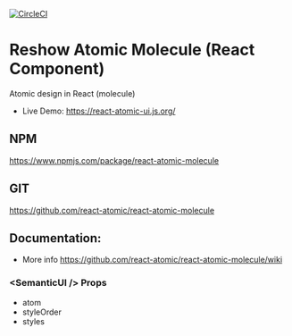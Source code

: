 
[![CircleCI](https://circleci.com/gh/react-atomic/react-atomic-molecule/tree/main.svg?style=svg)](https://circleci.com/gh/react-atomic/react-atomic-molecule/tree/main)

Reshow Atomic Molecule (React Component)
===============
Atomic design in React (molecule)

* Live Demo: https://react-atomic-ui.js.org/

## NPM
https://www.npmjs.com/package/react-atomic-molecule

## GIT
https://github.com/react-atomic/react-atomic-molecule  

## Documentation:
   * More info https://github.com/react-atomic/react-atomic-molecule/wiki

### &lt;SemanticUI /> Props
   * atom
   * styleOrder
   * styles

